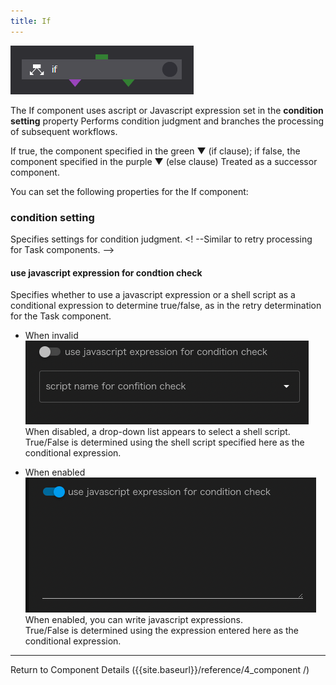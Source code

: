 ```yaml
---
title: If
---
```


![img](./img/if.png "if")

The If component uses ascript or Javascript expression set in the __condition setting__ property
Performs condition judgment and branches the processing of subsequent workflows.

If true, the component specified in the green ▼ (if clause); if false, the component specified in the purple ▼ (else clause)
Treated as a successor component.

You can set the following properties for the If component:

### condition setting
Specifies settings for condition judgment.
<! --Similar to retry processing for Task components. -->

#### use javascript expression for condtion check
Specifies whether to use a javascript expression or a shell script as a conditional expression to determine true/false, as in the retry determination for the Task component.

 - When invalid  
 ![img](./img/task_retry_expression_disable.png "task_retry_expression_disable")<br/>
When disabled, a drop-down list appears to select a shell script.  
True/False is determined using the shell script specified here as the conditional expression.

 - When enabled  
![img](./img/task_retry_expression_enable.png "task_retry_expression_enable")<br/>
When enabled, you can write javascript expressions.  
True/False is determined using the expression entered here as the conditional expression.


--------
Return to Component Details ({{site.baseurl}}/reference/4_component /)
